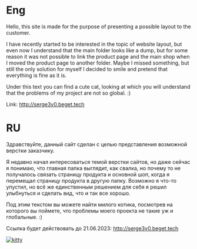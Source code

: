 
# Eng

Hello, this site is made for the purpose of presenting a possible layout to the customer.

I have recently started to be interested in the topic of website layout, but even now I understand that the main
folder looks like a dump, but for some reason it was not possible to link the product page and the main shop
when I moved the product page to another folder. Maybe I missed something, but still the
only solution for myself I decided to smile and pretend that everything is fine as it is.

Under this text you can find a cute cat, looking at which you will understand that the problems
of my project are not so global. :)

Link: http://serge3v0.beget.tech

# RU

Здравствуйте, данный сайт сделан с целью представления возможной верстки заказчику.

Я недавно начал интересоваться темой верстки сайтов, но даже сейчас я понимаю, что главная 
папка выглядит, как свалка, но почему то не получалось связать страницу продукта и основной шоп,
когда я перемещал страницу продукта в другую папку. Возможно я что-то упустил, но всё же 
единственным решением для себя я решил улыбнуться и сделать вид, что и так все хорошо.

Под этим текстом вы можете найти милого котика, посмотрев на которого вы поймете, что проблемы 
моего проекта не такие уж и глобальные. :)

Ссылка будет действовать до 21.06.2023: http://serge3v0.beget.tech

<a href="https://github.com/hhaty">
    <img alt="kitty" src="assets/img/F2b7.gif">
